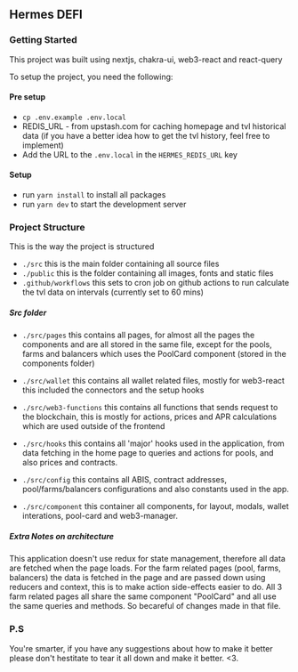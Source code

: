 ## Hermes DEFI

### Getting Started

This project was built using nextjs, chakra-ui, web3-react and react-query

To setup the project, you need the following:

#### Pre setup

- `cp .env.example .env.local`
- REDIS_URL - from upstash.com for caching homepage and tvl historical data (if you have a better idea how to get the tvl history, feel free to implement)
- Add the URL to the `.env.local` in the `HERMES_REDIS_URL` key

#### Setup

- run `yarn install` to install all packages
- run `yarn dev` to start the development server

### Project Structure

This is the way the project is structured

- `./src` this is the main folder containing all source files
- `./public` this is the folder containing all images, fonts and static files
- `.github/workflows` this sets to cron job on github actions to run calculate the tvl data on intervals (currently set to 60 mins)

##### Src folder

- `./src/pages` this contains all pages, for almost all the pages the components and are all
  stored in the same file, except for the pools, farms and balancers which uses the PoolCard
  component (stored in the components folder)

- `./src/wallet` this contains all wallet related files, mostly for web3-react this included
  the connectors and the setup hooks

- `./src/web3-functions` this contains all functions that sends request to the blockchain,
  this is mostly for actions, prices and APR calculations which are used outside of the frontend

- `./src/hooks` this contains all 'major' hooks used in the application, from data fetching in
  the home page to queries and actions for pools, and also prices and contracts.

- `./src/config` this contains all ABIS, contract addresses, pool/farms/balancers configurations
  and also constants used in the app.

- `./src/component` this container all components, for layout, modals, wallet interations, pool-card and web3-manager.

##### Extra Notes on architecture

This application doesn't use redux for state management, therefore all data are fetched when the
page loads. For the farm related pages (pool, farms, balancers) the data is fetched in the page and
are passed down using reducers and context, this is to make action side-effects easier to do. All 3 farm related pages
all share the same component "PoolCard" and all use the same queries and methods. So becareful of changes made in that file.

### P.S

You're smarter, if you have any suggestions about how to make it better please don't hestitate to
tear it all down and make it better. <3.
